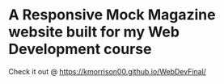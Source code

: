 # A Responsive Mock Magazine website built for my Web Development course
Check it out @
https://kmorrison00.github.io/WebDevFinal/
